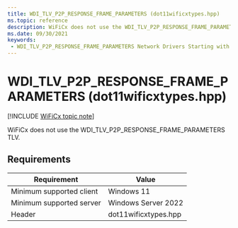 ```yaml
---
title: WDI_TLV_P2P_RESPONSE_FRAME_PARAMETERS (dot11wificxtypes.hpp)
ms.topic: reference
description: WiFiCx does not use the WDI_TLV_P2P_RESPONSE_FRAME_PARAMETERS TLV.
ms.date: 09/30/2021
keywords:
 - WDI_TLV_P2P_RESPONSE_FRAME_PARAMETERS Network Drivers Starting with Windows Vista
---
```


# WDI\_TLV\_P2P\_RESPONSE\_FRAME\_PARAMETERS (dot11wificxtypes.hpp)

[!INCLUDE [WiFiCx topic note](../includes/wificx-version-warning.md)]

WiFiCx does not use the WDI_TLV_P2P_RESPONSE_FRAME_PARAMETERS TLV.

## Requirements

|Requirement|Value|
|--- |--- |
|Minimum supported client|Windows 11|
|Minimum supported server|Windows Server 2022|
|Header|dot11wificxtypes.hpp|


 

 




